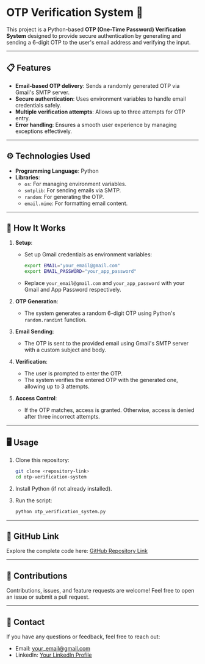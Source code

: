 # OTP Verification System 🔐  

This project is a Python-based **OTP (One-Time Password) Verification System** designed to provide secure authentication by generating and sending a 6-digit OTP to the user's email address and verifying the input.

---

## 📋 **Features**  
- **Email-based OTP delivery**: Sends a randomly generated OTP via Gmail's SMTP server.  
- **Secure authentication**: Uses environment variables to handle email credentials safely.  
- **Multiple verification attempts**: Allows up to three attempts for OTP entry.  
- **Error handling**: Ensures a smooth user experience by managing exceptions effectively.

---

## ⚙️ **Technologies Used**  
- **Programming Language**: Python  
- **Libraries**:  
  - `os`: For managing environment variables.  
  - `smtplib`: For sending emails via SMTP.  
  - `random`: For generating the OTP.  
  - `email.mime`: For formatting email content.  

---

## 🚀 **How It Works**  
1. **Setup**:  
   - Set up Gmail credentials as environment variables:  
     ```bash
     export EMAIL="your_email@gmail.com"
     export EMAIL_PASSWORD="your_app_password"
     ```  
   - Replace `your_email@gmail.com` and `your_app_password` with your Gmail and App Password respectively.  

2. **OTP Generation**:  
   - The system generates a random 6-digit OTP using Python's `random.randint` function.  

3. **Email Sending**:  
   - The OTP is sent to the provided email using Gmail's SMTP server with a custom subject and body.  

4. **Verification**:  
   - The user is prompted to enter the OTP.  
   - The system verifies the entered OTP with the generated one, allowing up to 3 attempts.  

5. **Access Control**:  
   - If the OTP matches, access is granted. Otherwise, access is denied after three incorrect attempts.

---

## 🖥️ **Usage**  
1. Clone this repository:  
   ```bash
   git clone <repository-link>
   cd otp-verification-system
   ```  

2. Install Python (if not already installed).  

3. Run the script:  
   ```bash
   python otp_verification_system.py
   ```  

---

## 🔗 **GitHub Link**  
Explore the complete code here: [GitHub Repository Link](https://github.com/your-repo-link)  

---

## 🙌 **Contributions**  
Contributions, issues, and feature requests are welcome! Feel free to open an issue or submit a pull request.  

---

## 📩 **Contact**  
If you have any questions or feedback, feel free to reach out:  
- Email: your_email@gmail.com  
- LinkedIn: [Your LinkedIn Profile](https://linkedin.com/in/your-profile)  

 
